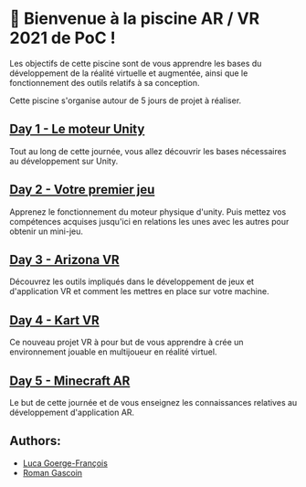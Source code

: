 # :wave: Bienvenue à la piscine AR / VR  2021 de PoC !

Les objectifs de cette piscine sont de vous apprendre les bases du développement de la réalité virtuelle et augmentée, ainsi que le fonctionnement des outils relatifs à sa conception.

Cette piscine s'organise autour de 5 jours de projet à réaliser. 
## [Day 1 - Le moteur Unity](./day01)
Tout au long de cette journée, vous allez découvrir les bases nécessaires au développement sur Unity.

## [Day 2 - Votre premier jeu](./day02)
Apprenez le fonctionnement du moteur physique d'unity. Puis mettez vos compétences acquises jusqu'ici en relations les unes avec les autres pour obtenir un mini-jeu.

## [Day 3 - Arizona VR](./day03)
Découvrez les outils impliqués dans le développement de jeux et d'application VR et comment les mettres en place sur votre machine. 

## [Day 4 - Kart VR](./day04)
Ce nouveau projet VR à pour but de vous apprendre à crée un environnement jouable en multijoueur en réalité virtuel.  

## [Day 5 - Minecraft AR](./day05)
Le but de cette journée et de vous enseignez les connaissances relatives au développement d'application AR.

## Authors:
- [Luca Goerge-François](https://github.com/PtitLuca)
- [Roman Gascoin](https://github.com/Rgascoin)
